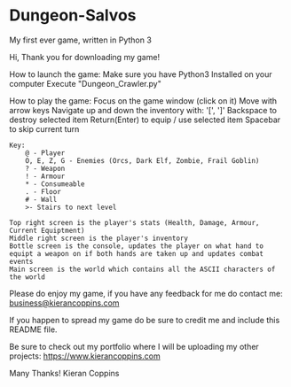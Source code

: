 # Dungeon-Salvos
My first ever game, written in Python 3

Hi, Thank you for downloading my game!

How to launch the game:
	Make sure you have Python3 Installed on your computer
	Execute "Dungeon_Crawler.py"

How to play the game:
	Focus on the game window (click on it)
	Move with arrow keys
	Navigate up and down the inventory with: '[', ']'
	Backspace to destroy selected item
	Return(Enter) to equip / use selected item
	Spacebar to skip current turn

	Key:
		@ - Player
		O, E, Z, G - Enemies (Orcs, Dark Elf, Zombie, Frail Goblin)
		? - Weapon
		! - Armour
		* - Consumeable
		. - Floor
		# - Wall
		>- Stairs to next level

	Top right screen is the player's stats (Health, Damage, Armour, Current Equiptment)
	Middle right screen is the player's inventory
	Bottle screen is the console, updates the player on what hand to equipt a weapon on if both hands are taken up and updates combat events
	Main screen is the world which contains all the ASCII characters of the world

Please do enjoy my game, if you have any feedback for me do contact me:
business@kierancoppins.com

If you happen to spread my game do be sure to credit me and include this README file.

Be sure to check out my portfolio where I will be uploading my other projects:
https://www.kierancoppins.com


Many Thanks!
Kieran Coppins
